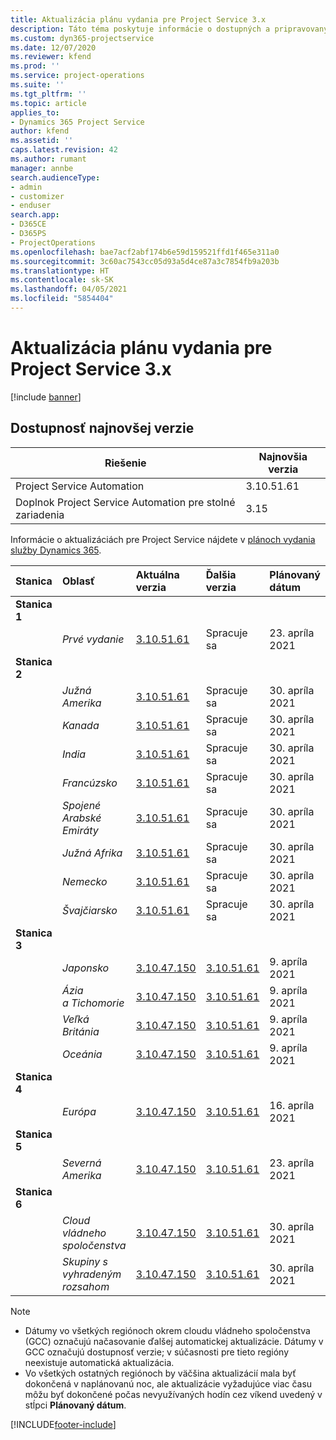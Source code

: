 ```yaml
---
title: Aktualizácia plánu vydania pre Project Service 3.x
description: Táto téma poskytuje informácie o dostupných a pripravovaných vydaniach aplikácie Dynamics 365 Project Service Automation.
ms.custom: dyn365-projectservice
ms.date: 12/07/2020
ms.reviewer: kfend
ms.prod: ''
ms.service: project-operations
ms.suite: ''
ms.tgt_pltfrm: ''
ms.topic: article
applies_to:
- Dynamics 365 Project Service
author: kfend
ms.assetid: ''
caps.latest.revision: 42
ms.author: rumant
manager: annbe
search.audienceType:
- admin
- customizer
- enduser
search.app:
- D365CE
- D365PS
- ProjectOperations
ms.openlocfilehash: bae7acf2abf174b6e59d159521ffd1f465e311a0
ms.sourcegitcommit: 3c60ac7543cc05d93a5d4ce87a3c7854fb9a203b
ms.translationtype: HT
ms.contentlocale: sk-SK
ms.lasthandoff: 04/05/2021
ms.locfileid: "5854404"
---
```

# <a name="update-release-schedule-for-project-service-3x"></a>Aktualizácia plánu vydania pre Project Service 3.x

[!include [banner](../includes/psa-now-project-operations.md)]

## <a name="latest-version-availability"></a>Dostupnosť najnovšej verzie

| Riešenie  | Najnovšia verzia |
|-------|----|
| Project Service Automation    | 3.10.51.61 |
| Doplnok Project Service Automation pre stolné zariadenia                | 3.15          |

Informácie o aktualizáciách pre Project Service nájdete v [plánoch vydania služby Dynamics 365](https://docs.microsoft.com/dynamics365/release-plans/). 

| Stanica  | Oblasť | Aktuálna verzia | Ďalšia verzia |  Plánovaný dátum
| :---   | :---   | :---   | :---   |:---   |         
|<strong>Stanica 1</strong> | |  |  | |
| | <i>Prvé vydanie</i> | [3.10.51.61](whats-new-ur-30.md) | Spracuje sa | 23. apríla 2021
|<strong>Stanica 2</strong> | |  |  | |
| | <i>Južná Amerika</i> | [3.10.51.61](whats-new-ur-30.md) | Spracuje sa | 30. apríla 2021
| | <i>Kanada</i> | [3.10.51.61](whats-new-ur-30.md) | Spracuje sa | 30. apríla 2021
| | <i>India</i> | [3.10.51.61](whats-new-ur-30.md) | Spracuje sa | 30. apríla 2021
| | <i>Francúzsko</i> | [3.10.51.61](whats-new-ur-30.md) | Spracuje sa | 30. apríla 2021
| | <i>Spojené Arabské Emiráty</i> | [3.10.51.61](whats-new-ur-30.md) | Spracuje sa | 30. apríla 2021
| | <i>Južná Afrika</i> | [3.10.51.61](whats-new-ur-30.md) | Spracuje sa | 30. apríla 2021
| | <i>Nemecko</i> | [3.10.51.61](whats-new-ur-30.md) | Spracuje sa | 30. apríla 2021
| | <i>Švajčiarsko</i> | [3.10.51.61](whats-new-ur-30.md) | Spracuje sa | 30. apríla 2021
|<strong>Stanica 3</strong> | |  |  | |
| | <i>Japonsko</i> | [3.10.47.150](whats-new-ur-29-5.md) | [3.10.51.61](whats-new-ur-30.md) | 9. apríla 2021
| | <i>Ázia a Tichomorie</i> | [3.10.47.150](whats-new-ur-29-5.md) | [3.10.51.61](whats-new-ur-30.md) | 9. apríla 2021
| | <i>Veľká Británia</i> | [3.10.47.150](whats-new-ur-29-5.md) | [3.10.51.61](whats-new-ur-30.md) | 9. apríla 2021
| | <i>Oceánia</i> | [3.10.47.150](whats-new-ur-29-5.md) | [3.10.51.61](whats-new-ur-30.md) | 9. apríla 2021
|<strong>Stanica 4</strong> | |  |  | |
| | <i>Európa</i> | [3.10.47.150](whats-new-ur-29-5.md) | [3.10.51.61](whats-new-ur-30.md) | 16. apríla 2021
|<strong>Stanica 5</strong> | |  |  | |
| | <i>Severná Amerika</i> | [3.10.47.150](whats-new-ur-29-5.md) | [3.10.51.61](whats-new-ur-30.md) | 23. apríla 2021
|<strong>Stanica 6</strong> | |  |  | |
| | <i>Cloud vládneho spoločenstva</i> | [3.10.47.150](whats-new-ur-29-5.md) | [3.10.51.61](whats-new-ur-30.md) | 30. apríla 2021
| | <i>Skupiny s vyhradeným rozsahom</i> | [3.10.47.150](whats-new-ur-29-5.md) | [3.10.51.61](whats-new-ur-30.md) | 30. apríla 2021

>[!Note]
> - Dátumy vo všetkých regiónoch okrem cloudu vládneho spoločenstva (GCC) označujú načasovanie ďalšej automatickej aktualizácie. Dátumy v GCC označujú dostupnosť verzie; v súčasnosti pre tieto regióny neexistuje automatická aktualizácia.
> - Vo všetkých ostatných regiónoch by väčšina aktualizácií mala byť dokončená v naplánovanú noc, ale aktualizácie vyžadujúce viac času môžu byť dokončené počas nevyužívaných hodín cez víkend uvedený v stĺpci **Plánovaný dátum**.


[!INCLUDE[footer-include](../includes/footer-banner.md)]
